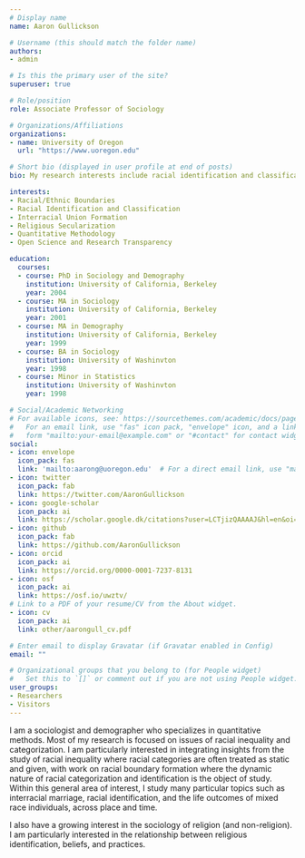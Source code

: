 ```yaml
---
# Display name
name: Aaron Gullickson

# Username (this should match the folder name)
authors:
- admin

# Is this the primary user of the site?
superuser: true

# Role/position
role: Associate Professor of Sociology

# Organizations/Affiliations
organizations:
- name: University of Oregon
  url: "https://www.uoregon.edu"

# Short bio (displayed in user profile at end of posts)
bio: My research interests include racial identification and classification, interracial union formation, religious secularization, quantitative methodology, and open science.

interests:
- Racial/Ethnic Boundaries
- Racial Identification and Classification
- Interracial Union Formation
- Religious Secularization
- Quantitative Methodology
- Open Science and Research Transparency

education:
  courses:
  - course: PhD in Sociology and Demography
    institution: University of California, Berkeley
    year: 2004
  - course: MA in Sociology
    institution: University of California, Berkeley
    year: 2001
  - course: MA in Demography
    institution: University of California, Berkeley
    year: 1999
  - course: BA in Sociology
    institution: University of Washinvton
    year: 1998
  - course: Minor in Statistics
    institution: University of Washinvton
    year: 1998

# Social/Academic Networking
# For available icons, see: https://sourcethemes.com/academic/docs/page-builder/#icons
#   For an email link, use "fas" icon pack, "envelope" icon, and a link in the
#   form "mailto:your-email@example.com" or "#contact" for contact widget.
social:
- icon: envelope
  icon_pack: fas
  link: 'mailto:aarong@uoregon.edu'  # For a direct email link, use "mailto:test@example.org".
- icon: twitter
  icon_pack: fab
  link: https://twitter.com/AaronGullickson
- icon: google-scholar
  icon_pack: ai
  link: https://scholar.google.dk/citations?user=LCTjizQAAAAJ&hl=en&oi=ao
- icon: github
  icon_pack: fab
  link: https://github.com/AaronGullickson
- icon: orcid
  icon_pack: ai
  link: https://orcid.org/0000-0001-7237-8131
- icon: osf
  icon_pack: ai
  link: https://osf.io/uwztv/
# Link to a PDF of your resume/CV from the About widget.
- icon: cv
  icon_pack: ai
  link: other/aarongull_cv.pdf

# Enter email to display Gravatar (if Gravatar enabled in Config)
email: ""

# Organizational groups that you belong to (for People widget)
#   Set this to `[]` or comment out if you are not using People widget.
user_groups:
- Researchers
- Visitors
---
```


I am a sociologist and demographer who specializes in quantitative methods. Most of my research is focused on issues of racial inequality and categorization. I am particularly interested in integrating insights from the study of racial inequality where racial categories are often treated as static and given, with work on racial boundary formation where the dynamic nature of racial categorization and identification is the object of study. Within this general area of interest, I study many particular topics such as interracial marriage, racial identification, and the life outcomes of mixed race individuals,  across place and time. 

I also have a growing interest in the sociology of religion (and non-religion). I am particularly interested in the relationship between religious identification, beliefs, and practices.
